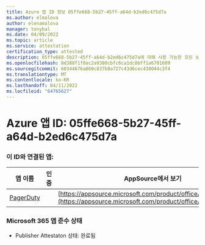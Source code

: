 ```yaml
---
title: Azure 앱 ID 정보 05ffe668-5b27-45ff-a64d-b2ed6c475d7a
ms.author: elmalova
author: elenamalova
manager: tonybal
ms.date: 04/09/2022
ms.topic: article
ms.service: attestation
certification_type: attested
description: 05ffe668-5b27-45ff-a64d-b2ed6c475d7a에 대해 사용 가능한 모든 보안 및 규정 준수 정보입니다.
ms.openlocfilehash: 8d388f1f0ac2a9380cbfc6ca1dc8bff1a6701609
ms.sourcegitcommit: 60344676a860c837b8a727c43d6cec430044c3f4
ms.translationtype: MT
ms.contentlocale: ko-KR
ms.lasthandoff: 04/11/2022
ms.locfileid: "64765627"
---
```

# <a name="azure-app-id-05ffe668-5b27-45ff-a64d-b2ed6c475d7a"></a>Azure 앱 ID: 05ffe668-5b27-45ff-a64d-b2ed6c475d7a


### <a name="apps-associated-with-this-id"></a>이 ID와 연결된 앱:
| **앱 이름** | **인증** | **AppSource에서 보기** |
|--------------|---------------|-----------------------|
| [PagerDuty](../forward/WA200001637.md) |  | [https://appsource.microsoft.com/product/office/WA200001637](https://appsource.microsoft.com/product/office/WA200001637) |

### <a name="microsoft-365-app-compliance-status"></a>Microsoft 365 앱 준수 상태
- Publisher Attestaton 상태: 완료됨
